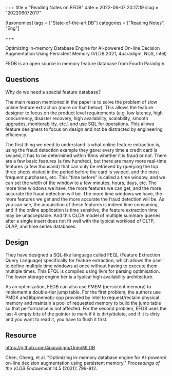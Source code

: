+++
title = "Reading Notes on FEDB"
date = 2022-06-07 20:17:19
slug = "202206072017"

[taxonomies]
tags = ["State-of-the-art DB"]
categories =  ["Reading Notes", "Eng"]

+++

Optimizing In-memory Database Engine for AI-powered On-line Decision Augmentation Using Persistent Memory (VLDB 2021, 4paradigm, NUS, Intel)

<!-- more -->

FEDB is an open source in memory feature database from Fourth Paradigm.

## Questions

Why do we need a special feature database?

The main reason mentioned in the paper is to solve the problem of slow online feature extraction (more on that below). This allows the feature designer to focus on the product level requirements (e.g. low latency, high concurrency, disaster recovery, high availability, scalability, smooth upgrades, monitorability, etc.) and use SQL for operations. This allows feature designers to focus on design and not be distracted by engineering efficiency.

The first thing we need to understand is what online feature extraction is, using the fraud detection example they gave: every time a credit card is swiped, it has to be determined within 10ms whether it is fraud or not. There are a few basic features (a few hundred), but there are many more real-time features (a few thousand) that can only be retrieved by querying the top three shops visited in the period before the card is swiped, and the most frequent purchases, etc. This "time before" is called a time window, and we can set the width of the window to a few minutes, hours, days, etc. The more time windows we have, the more features we can get, and the more accurate the fraud detection will be. The more time windows we have, the more features we get and the more accurate the fraud detection will be. As you can see, the acquisition of these features is indeed time consuming, and if the online application is time sensitive, the feature extraction time may be unacceptable. And this OLDA model of multiple summary queries after a single insert does not fit well with the typical workload of OLTP, OLAP, and time series databases.

## Design 

They have designed a SQL-like language called FEQL (Feature Extraction Query Language) specifically for feature extraction, which allows the user to define multiple time windows at once without having to execute them multiple times. This EFQL is compiled using llvm for parsing optimisation. The lower storage engine tier is a typical high availability architecture.

As an optimization, FEDB can also use PMEM (persistent memory) to implement a double-tier jump table. For the first problem, the authors use PMDK and libpmemobj-cpp provided by Intel to request/reclaim physical memory and maintain a pool of requested memory to build the jump table so that performance is not affected. For the second problem, EFDB uses the last 4 empty bits of the pointer to mark if it is dirty/delete, and if it is dirty and you want to read it, you have to flush it first.

## Resource

https://github.com/4paradigm/OpenMLDB

Chen, Cheng, et al. "Optimizing in-memory database engine for AI-powered on-line decision augmentation using persistent memory." *Proceedings of the VLDB Endowment* 14.5 (2021): 799-812.
